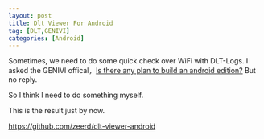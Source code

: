 ```yaml
---
layout: post
title: Dlt Viewer For Android
tag: [DLT,GENIVI]
categories: [Android]
---
```


<!--break-->

Sometimes, we need to do some quick check over WiFi with DLT-Logs.
I asked the GENIVI offical，[Is there any plan to build an android edition?](https://github.com/GENIVI/dlt-viewer/issues/20) But no reply.

So I think I need to do something myself.

This is the result just by now.

https://github.com/zeerd/dlt-viewer-android

